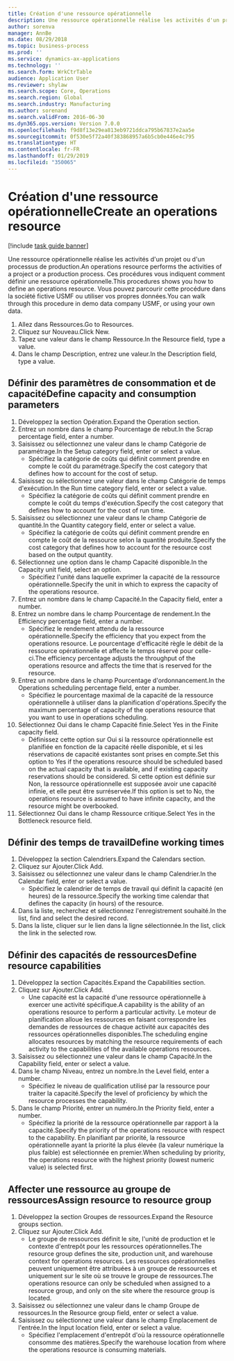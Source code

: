 ```yaml
---
title: Création d'une ressource opérationnelle
description: Une ressource opérationnelle réalise les activités d'un projet ou d'un processus de production.
author: sorenva
manager: AnnBe
ms.date: 08/29/2018
ms.topic: business-process
ms.prod: ''
ms.service: dynamics-ax-applications
ms.technology: ''
ms.search.form: WrkCtrTable
audience: Application User
ms.reviewer: shylaw
ms.search.scope: Core, Operations
ms.search.region: Global
ms.search.industry: Manufacturing
ms.author: sorenand
ms.search.validFrom: 2016-06-30
ms.dyn365.ops.version: Version 7.0.0
ms.openlocfilehash: f9d8f13e29ea813eb9721ddca795b67837e2aa5e
ms.sourcegitcommit: 0f530e5f72a40f383868957a6b5cb0e446e4c795
ms.translationtype: HT
ms.contentlocale: fr-FR
ms.lasthandoff: 01/29/2019
ms.locfileid: "350065"
---
```

# <a name="create-an-operations-resource"></a><span data-ttu-id="67006-103">Création d'une ressource opérationnelle</span><span class="sxs-lookup"><span data-stu-id="67006-103">Create an operations resource</span></span>

[!include [task guide banner](../../includes/task-guide-banner.md)]

<span data-ttu-id="67006-104">Une ressource opérationnelle réalise les activités d'un projet ou d'un processus de production.</span><span class="sxs-lookup"><span data-stu-id="67006-104">An operations resource performs the activities of a project or a production process.</span></span> <span data-ttu-id="67006-105">Ces procédures vous indiquent comment définir une ressource opérationnelle.</span><span class="sxs-lookup"><span data-stu-id="67006-105">This procedures shows you how to define an operations resource.</span></span> <span data-ttu-id="67006-106">Vous pouvez parcourir cette procédure dans la société fictive USMF ou utiliser vos propres données.</span><span class="sxs-lookup"><span data-stu-id="67006-106">You can walk through this procedure in demo data company USMF, or using your own data.</span></span>

1. <span data-ttu-id="67006-107">Allez dans Ressources.</span><span class="sxs-lookup"><span data-stu-id="67006-107">Go to Resources.</span></span>
2. <span data-ttu-id="67006-108">Cliquez sur Nouveau.</span><span class="sxs-lookup"><span data-stu-id="67006-108">Click New.</span></span>
3. <span data-ttu-id="67006-109">Tapez une valeur dans le champ Ressource.</span><span class="sxs-lookup"><span data-stu-id="67006-109">In the Resource field, type a value.</span></span>
4. <span data-ttu-id="67006-110">Dans le champ Description, entrez une valeur.</span><span class="sxs-lookup"><span data-stu-id="67006-110">In the Description field, type a value.</span></span>

## <a name="define-capacity-and-consumption-parameters"></a><span data-ttu-id="67006-111">Définir des paramètres de consommation et de capacité</span><span class="sxs-lookup"><span data-stu-id="67006-111">Define capacity and consumption parameters</span></span>
1. <span data-ttu-id="67006-112">Développez la section Opération.</span><span class="sxs-lookup"><span data-stu-id="67006-112">Expand the Operation section.</span></span>
2. <span data-ttu-id="67006-113">Entrez un nombre dans le champ Pourcentage de rebut.</span><span class="sxs-lookup"><span data-stu-id="67006-113">In the Scrap percentage field, enter a number.</span></span>
3. <span data-ttu-id="67006-114">Saisissez ou sélectionnez une valeur dans le champ Catégorie de paramétrage.</span><span class="sxs-lookup"><span data-stu-id="67006-114">In the Setup category field, enter or select a value.</span></span>
    * <span data-ttu-id="67006-115">Spécifiez la catégorie de coûts qui définit comment prendre en compte le coût du paramétrage.</span><span class="sxs-lookup"><span data-stu-id="67006-115">Specify the cost category that defines how to account for the cost of setup.</span></span>  
4. <span data-ttu-id="67006-116">Saisissez ou sélectionnez une valeur dans le champ Catégorie de temps d'exécution.</span><span class="sxs-lookup"><span data-stu-id="67006-116">In the Run time category field, enter or select a value.</span></span>
    * <span data-ttu-id="67006-117">Spécifiez la catégorie de coûts qui définit comment prendre en compte le coût du temps d'exécution.</span><span class="sxs-lookup"><span data-stu-id="67006-117">Specify the cost category that defines how to account for the cost of run time.</span></span>  
5. <span data-ttu-id="67006-118">Saisissez ou sélectionnez une valeur dans le champ Catégorie de quantité.</span><span class="sxs-lookup"><span data-stu-id="67006-118">In the Quantity category field, enter or select a value.</span></span>
    * <span data-ttu-id="67006-119">Spécifiez la catégorie de coûts qui définit comment prendre en compte le coût de la ressource selon la quantité produite.</span><span class="sxs-lookup"><span data-stu-id="67006-119">Specify the cost category that defines how to account for the resource cost based on the output quantity.</span></span>  
6. <span data-ttu-id="67006-120">Sélectionnez une option dans le champ Capacité disponible.</span><span class="sxs-lookup"><span data-stu-id="67006-120">In the Capacity unit field, select an option.</span></span>
    * <span data-ttu-id="67006-121">Spécifiez l'unité dans laquelle exprimer la capacité de la ressource opérationnelle.</span><span class="sxs-lookup"><span data-stu-id="67006-121">Specify the unit in which to express the capacity of the operations resource.</span></span>  
7. <span data-ttu-id="67006-122">Entrez un nombre dans le champ Capacité.</span><span class="sxs-lookup"><span data-stu-id="67006-122">In the Capacity field, enter a number.</span></span>
8. <span data-ttu-id="67006-123">Entrez un nombre dans le champ Pourcentage de rendement.</span><span class="sxs-lookup"><span data-stu-id="67006-123">In the Efficiency percentage field, enter a number.</span></span>
    * <span data-ttu-id="67006-124">Spécifiez le rendement attendu de la ressource opérationnelle.</span><span class="sxs-lookup"><span data-stu-id="67006-124">Specify the efficiency that you expect from the operations resource.</span></span> <span data-ttu-id="67006-125">Le pourcentage d'efficacité règle le débit de la ressource opérationnelle et affecte le temps réservé pour celle-ci.</span><span class="sxs-lookup"><span data-stu-id="67006-125">The efficiency percentage adjusts the throughput of the operations resource and affects the time that is reserved for the resource.</span></span>  
9. <span data-ttu-id="67006-126">Entrez un nombre dans le champ Pourcentage d'ordonnancement.</span><span class="sxs-lookup"><span data-stu-id="67006-126">In the Operations scheduling percentage field, enter a number.</span></span>
    * <span data-ttu-id="67006-127">Spécifiez le pourcentage maximal de la capacité de la ressource opérationnelle à utiliser dans la planification d'opérations.</span><span class="sxs-lookup"><span data-stu-id="67006-127">Specify the maximum percentage of capacity of the operations resource that you want to use in operations scheduling.</span></span>  
10. <span data-ttu-id="67006-128">Sélectionnez Oui dans le champ Capacité finie.</span><span class="sxs-lookup"><span data-stu-id="67006-128">Select Yes in the Finite capacity field.</span></span>
    * <span data-ttu-id="67006-129">Définissez cette option sur Oui si la ressource opérationnelle est planifiée en fonction de la capacité réelle disponible, et si les réservations de capacité existantes sont prises en compte.</span><span class="sxs-lookup"><span data-stu-id="67006-129">Set this option to Yes if the operations resource should be scheduled based on the actual capacity that is available, and if existing capacity reservations should be considered.</span></span> <span data-ttu-id="67006-130">Si cette option est définie sur Non, la ressource opérationnelle est supposée avoir une capacité infinie, et elle peut être surréservée.</span><span class="sxs-lookup"><span data-stu-id="67006-130">If this option is set to No, the operations resource is assumed to have infinite capacity, and the resource might be overbooked.</span></span>  
11. <span data-ttu-id="67006-131">Sélectionnez Oui dans le champ Ressource critique.</span><span class="sxs-lookup"><span data-stu-id="67006-131">Select Yes in the Bottleneck resource field.</span></span>

## <a name="define-working-times"></a><span data-ttu-id="67006-132">Définir des temps de travail</span><span class="sxs-lookup"><span data-stu-id="67006-132">Define working times</span></span>
1. <span data-ttu-id="67006-133">Développez la section Calendriers.</span><span class="sxs-lookup"><span data-stu-id="67006-133">Expand the Calendars section.</span></span>
2. <span data-ttu-id="67006-134">Cliquez sur Ajouter.</span><span class="sxs-lookup"><span data-stu-id="67006-134">Click Add.</span></span>
3. <span data-ttu-id="67006-135">Saisissez ou sélectionnez une valeur dans le champ Calendrier.</span><span class="sxs-lookup"><span data-stu-id="67006-135">In the Calendar field, enter or select a value.</span></span>
    * <span data-ttu-id="67006-136">Spécifiez le calendrier de temps de travail qui définit la capacité (en heures) de la ressource.</span><span class="sxs-lookup"><span data-stu-id="67006-136">Specify the working time calendar that defines the capacity (in hours) of the resource.</span></span>  
4. <span data-ttu-id="67006-137">Dans la liste, recherchez et sélectionnez l'enregistrement souhaité.</span><span class="sxs-lookup"><span data-stu-id="67006-137">In the list, find and select the desired record.</span></span>
5. <span data-ttu-id="67006-138">Dans la liste, cliquer sur le lien dans la ligne sélectionnée.</span><span class="sxs-lookup"><span data-stu-id="67006-138">In the list, click the link in the selected row.</span></span>

## <a name="define-resource-capabilities"></a><span data-ttu-id="67006-139">Définir des capacités de ressources</span><span class="sxs-lookup"><span data-stu-id="67006-139">Define resource capabilities</span></span>
1. <span data-ttu-id="67006-140">Développez la section Capacités.</span><span class="sxs-lookup"><span data-stu-id="67006-140">Expand the Capabilities section.</span></span>
2. <span data-ttu-id="67006-141">Cliquez sur Ajouter.</span><span class="sxs-lookup"><span data-stu-id="67006-141">Click Add.</span></span>
    * <span data-ttu-id="67006-142">Une capacité est la capacité d'une ressource opérationnelle à exercer une activité spécifique.</span><span class="sxs-lookup"><span data-stu-id="67006-142">A capability is the ability of an operations resource to perform a particular activity.</span></span> <span data-ttu-id="67006-143">Le moteur de planification alloue les ressources en faisant correspondre les demandes de ressources de chaque activité aux capacités des ressources opérationnelles disponibles.</span><span class="sxs-lookup"><span data-stu-id="67006-143">The scheduling engine allocates resources by matching the resource requirements of each activity to the capabilities of the available operations resources.</span></span>  
3. <span data-ttu-id="67006-144">Saisissez ou sélectionnez une valeur dans le champ Capacité.</span><span class="sxs-lookup"><span data-stu-id="67006-144">In the Capability field, enter or select a value.</span></span>
4. <span data-ttu-id="67006-145">Dans le champ Niveau, entrez un nombre.</span><span class="sxs-lookup"><span data-stu-id="67006-145">In the Level field, enter a number.</span></span>
    * <span data-ttu-id="67006-146">Spécifiez le niveau de qualification utilisé par la ressource pour traiter la capacité.</span><span class="sxs-lookup"><span data-stu-id="67006-146">Specify the level of proficiency by which the resource processes the capability.</span></span>  
5. <span data-ttu-id="67006-147">Dans le champ Priorité, entrer un numéro.</span><span class="sxs-lookup"><span data-stu-id="67006-147">In the Priority field, enter a number.</span></span>
    * <span data-ttu-id="67006-148">Spécifiez la priorité de la ressource opérationnelle par rapport à la capacité.</span><span class="sxs-lookup"><span data-stu-id="67006-148">Specify the priority of the operations resource with respect to the capability.</span></span> <span data-ttu-id="67006-149">En planifiant par priorité, la ressource opérationnelle ayant la priorité la plus élevée (la valeur numérique la plus faible) est sélectionnée en premier.</span><span class="sxs-lookup"><span data-stu-id="67006-149">When scheduling by priority, the operations resource with the highest priority (lowest numeric value) is selected first.</span></span>  

## <a name="assign-resource-to-resource-group"></a><span data-ttu-id="67006-150">Affecter une ressource au groupe de ressources</span><span class="sxs-lookup"><span data-stu-id="67006-150">Assign resource to resource group</span></span>
1. <span data-ttu-id="67006-151">Développez la section Groupes de ressources.</span><span class="sxs-lookup"><span data-stu-id="67006-151">Expand the Resource groups section.</span></span>
2. <span data-ttu-id="67006-152">Cliquez sur Ajouter.</span><span class="sxs-lookup"><span data-stu-id="67006-152">Click Add.</span></span>
    * <span data-ttu-id="67006-153">Le groupe de ressources définit le site, l'unité de production et le contexte d'entrepôt pour les ressources opérationnelles.</span><span class="sxs-lookup"><span data-stu-id="67006-153">The resource group defines the site, production unit, and warehouse context for operations resources.</span></span> <span data-ttu-id="67006-154">Les ressources opérationnelles peuvent uniquement être attribuées à un groupe de ressources et uniquement sur le site où se trouve le groupe de ressources.</span><span class="sxs-lookup"><span data-stu-id="67006-154">The operations resource can only be scheduled when assigned to a resource group, and only on the site where the resource group is located.</span></span>  
3. <span data-ttu-id="67006-155">Saisissez ou sélectionnez une valeur dans le champ Groupe de ressources.</span><span class="sxs-lookup"><span data-stu-id="67006-155">In the Resource group field, enter or select a value.</span></span>
4. <span data-ttu-id="67006-156">Saisissez ou sélectionnez une valeur dans le champ Emplacement de l'entrée.</span><span class="sxs-lookup"><span data-stu-id="67006-156">In the Input location field, enter or select a value.</span></span>
    * <span data-ttu-id="67006-157">Spécifiez l'emplacement d'entrepôt d'où la ressource opérationnelle consomme des matières.</span><span class="sxs-lookup"><span data-stu-id="67006-157">Specify the warehouse location from where the operations resource is consuming materials.</span></span>  

